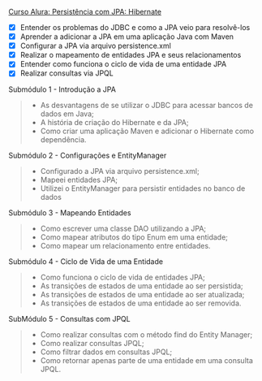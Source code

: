 [Curso Alura: Persistência com JPA: Hibernate](https://cursos.alura.com.br/course/persistencia-jpa-introducao-hibernate)

- [x] Entender os problemas do JDBC e como a JPA veio para resolvê-los
- [x] Aprender a adicionar a JPA em uma aplicação Java com Maven
- [x] Configurar a JPA via arquivo persistence.xml
- [x] Realizar o mapeamento de entidades JPA e seus relacionamentos
- [x] Entender como funciona o ciclo de vida de uma entidade JPA
- [x] Realizar consultas via JPQL

Submódulo 1 - Introdução a JPA

>-	As desvantagens de se utilizar o JDBC para acessar bancos de dados em Java;
>-	A história de criação do Hibernate e da JPA;
>-	Como criar uma aplicação Maven e adicionar o Hibernate como dependência.

Submódulo 2 - Configurações e EntityManager

>-	Configurado a JPA via arquivo persistence.xml;
>-	Mapeei entidades JPA;
>-	Utilizei o EntityManager para persistir entidades no banco de dados

Submódulo 3 - Mapeando Entidades

>-	Como escrever uma classe DAO utilizando a JPA;
>-	Como mapear atributos do tipo Enum em uma entidade;
>-	Como mapear um relacionamento entre entidades.

Submódulo 4 - Ciclo de Vida de uma Entidade

>-	Como funciona o ciclo de vida de entidades JPA;
>-	As transições de estados de uma entidade ao ser persistida;
>-	As transições de estados de uma entidade ao ser atualizada;
>-	As transições de estados de uma entidade ao ser removida.

SubMódulo 5 - Consultas com JPQL

>-	Como realizar consultas com o método find do Entity Manager;
>-	Como realizar consultas JPQL;
>-	Como filtrar dados em consultas JPQL;
>-	Como retornar apenas parte de uma entidade em uma consulta JPQL.
